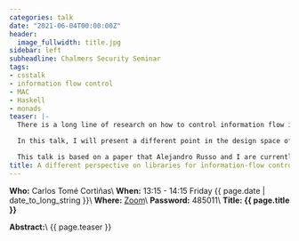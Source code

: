 ```yaml
---
categories: talk
date: "2021-06-04T00:00:00Z"
header:
  image_fullwidth: title.jpg
sidebar: left
subheadline: Chalmers Security Seminar
tags:
- csstalk
- information flow control
- MAC
- Haskell
- monads
teaser: |-
  There is a long line of research on how to control information flow in pure programming languages.  In Haskell, for instance, the MAC library [Russo 2015] provides IFC primitives that allows programmers to write (statically) secure programs. MAC enforces security by controlling the interaction of an indexed monad for print effects, MAC, and a type for labeling data, Labeled.

  In this talk, I will present a different point in the design space of IFC libraries which in some sense refines MAC. The starting point will be a pure language where the monad for print effects&mdash;think of IO in Haskell restricted to print&mdash;keeps track of the output channels within the type. Looking at MAC in this setting, we see that one can safely embed effectful computations into the MAC monad. It appears that in this extended setting the MAC monad is redundant in the sense that we can express its interface in terms of indexed IO and Labeled. Arguably, this refinement yields a library which is: conceptually cleaner; more compositional; and it allows more programs to typecheck.

  This talk is based on a paper that Alejandro Russo and I are currently preparing for submission.
title: A different perspective on libraries for information-flow control
---
```

**Who:** Carlos Tomé Cortiñas\\
**When:**  13:15 - 14:15 Friday {{ page.date | date_to_long_string }}\\
**Where:**  [Zoom](https://chalmers.zoom.us/j/65786317139?pwd=U1FlMks3THpNNG1WaFRJNkJxQXdBQT09)\\
**Password:** 485011\\
**Title: {{ page.title }}**

**Abstract:**\\
{{ page.teaser }}

